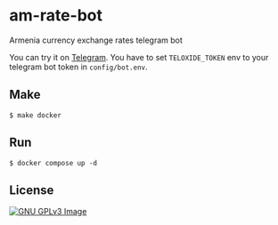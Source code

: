 # am-rate-bot

Armenia currency exchange rates telegram bot

You can try it on [Telegram](https://t.me/am_rate_bot).
You have to set `TELOXIDE_TOKEN` env to your telegram bot token in `config/bot.env`.

## Make

```shell
$ make docker
```

## Run

```shell
$ docker compose up -d
```

## License

[![GNU GPLv3 Image](https://www.gnu.org/graphics/gplv3-127x51.png)](https://www.gnu.org/licenses/gpl-3.0.en.html)
